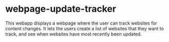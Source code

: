 # webpage-update-tracker
This webapp displays a webpage where the user can track websites for content changes. It lets the users create a list of websites that they want to track, and see when websites have most recently been updated.

